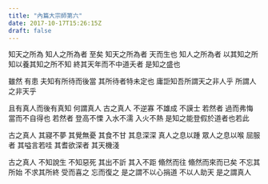 ```yaml
---
title: "內篇大宗師第六"
date: 2017-10-17T15:26:15Z
draft: false
---
```


知天之所為 知人之所為者 至矣 知天之所為者 天而生也 知人之所為者
以其知之所知以養其知之所不知
終其天年而不中道夭者
是知之盛也

雖然 有患 夫知有所待而後當 其所待者特未定也 庸詎知吾所謂天之非人乎 所謂人之非天乎

且有真人而後有真知 何謂真人 古之真人 不逆寡 不雄成 不謨士 
若然者 過而弗悔 當而不自得也 若然者 登高不慄 入水不濡 入火不熱 是知之能登假於道者也若此

古之真人 其寢不夢  其覺無憂 其食不甘  其息深深 真人之息以踵  眾人之息以喉 屈服者 其嗌言若哇 其耆欲深者 其天機淺

古之真人 不知說生 不知惡死 其出不訢 其入不距 翛然而往 翛然而來而已矣 不忘其所始 不求其所終 受而喜之 忘而復之 是之謂不以心捐道 不以人助天 是之謂真人





